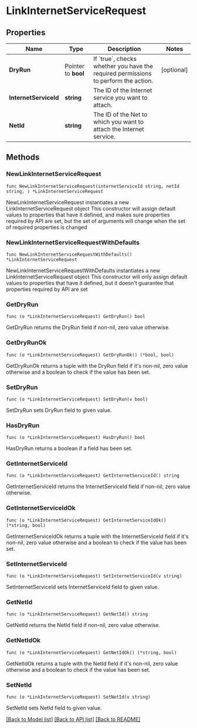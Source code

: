 # LinkInternetServiceRequest

## Properties

Name | Type | Description | Notes
------------ | ------------- | ------------- | -------------
**DryRun** | Pointer to **bool** | If &#x60;true&#x60;, checks whether you have the required permissions to perform the action. | [optional] 
**InternetServiceId** | **string** | The ID of the Internet service you want to attach. | 
**NetId** | **string** | The ID of the Net to which you want to attach the Internet service. | 

## Methods

### NewLinkInternetServiceRequest

`func NewLinkInternetServiceRequest(internetServiceId string, netId string, ) *LinkInternetServiceRequest`

NewLinkInternetServiceRequest instantiates a new LinkInternetServiceRequest object
This constructor will assign default values to properties that have it defined,
and makes sure properties required by API are set, but the set of arguments
will change when the set of required properties is changed

### NewLinkInternetServiceRequestWithDefaults

`func NewLinkInternetServiceRequestWithDefaults() *LinkInternetServiceRequest`

NewLinkInternetServiceRequestWithDefaults instantiates a new LinkInternetServiceRequest object
This constructor will only assign default values to properties that have it defined,
but it doesn't guarantee that properties required by API are set

### GetDryRun

`func (o *LinkInternetServiceRequest) GetDryRun() bool`

GetDryRun returns the DryRun field if non-nil, zero value otherwise.

### GetDryRunOk

`func (o *LinkInternetServiceRequest) GetDryRunOk() (*bool, bool)`

GetDryRunOk returns a tuple with the DryRun field if it's non-nil, zero value otherwise
and a boolean to check if the value has been set.

### SetDryRun

`func (o *LinkInternetServiceRequest) SetDryRun(v bool)`

SetDryRun sets DryRun field to given value.

### HasDryRun

`func (o *LinkInternetServiceRequest) HasDryRun() bool`

HasDryRun returns a boolean if a field has been set.

### GetInternetServiceId

`func (o *LinkInternetServiceRequest) GetInternetServiceId() string`

GetInternetServiceId returns the InternetServiceId field if non-nil, zero value otherwise.

### GetInternetServiceIdOk

`func (o *LinkInternetServiceRequest) GetInternetServiceIdOk() (*string, bool)`

GetInternetServiceIdOk returns a tuple with the InternetServiceId field if it's non-nil, zero value otherwise
and a boolean to check if the value has been set.

### SetInternetServiceId

`func (o *LinkInternetServiceRequest) SetInternetServiceId(v string)`

SetInternetServiceId sets InternetServiceId field to given value.


### GetNetId

`func (o *LinkInternetServiceRequest) GetNetId() string`

GetNetId returns the NetId field if non-nil, zero value otherwise.

### GetNetIdOk

`func (o *LinkInternetServiceRequest) GetNetIdOk() (*string, bool)`

GetNetIdOk returns a tuple with the NetId field if it's non-nil, zero value otherwise
and a boolean to check if the value has been set.

### SetNetId

`func (o *LinkInternetServiceRequest) SetNetId(v string)`

SetNetId sets NetId field to given value.



[[Back to Model list]](../README.md#documentation-for-models) [[Back to API list]](../README.md#documentation-for-api-endpoints) [[Back to README]](../README.md)


